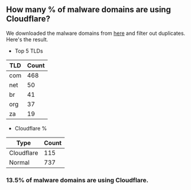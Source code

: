 ## How many % of malware domains are using Cloudflare?


We downloaded the malware domains from [here](https://urlhaus.abuse.ch) and filter out duplicates.
Here's the result.


[//]: # (start replacement)


- Top 5 TLDs

| TLD | Count |
| --- | --- |
| com | 468 |
| net | 50 |
| br | 41 |
| org | 37 |
| za | 19 |


- Cloudflare %

| Type | Count |
| --- | --- |
| Cloudflare | 115 |
| Normal | 737 |


### 13.5% of malware domains are using Cloudflare.